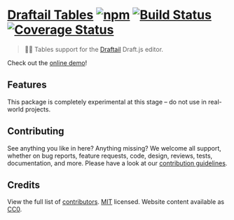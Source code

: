 # [Draftail Tables](https://thibaudcolas.github.io/draftail-tables/) [![npm](https://img.shields.io/npm/v/draftail-tables.svg)](https://www.npmjs.com/package/draftail-tables) [![Build Status](https://travis-ci.com/thibaudcolas/draftail-tables.svg?branch=master)](https://travis-ci.com/thibaudcolas/draftail-tables) [![Coverage Status](https://coveralls.io/repos/github/thibaudcolas/draftail-tables/badge.svg)](https://coveralls.io/github/thibaudcolas/draftail-tables)

> 📝🧾 Tables support for the [Draftail](https://www.draftail.org/) Draft.js editor.

Check out the [online demo](https://thibaudcolas.github.io/draftail-tables)!

## Features

This package is completely experimental at this stage – do not use in real-world projects.

## Contributing

See anything you like in here? Anything missing? We welcome all support, whether on bug reports, feature requests, code, design, reviews, tests, documentation, and more. Please have a look at our [contribution guidelines](.github/CONTRIBUTING.md).

## Credits

View the full list of [contributors](https://github.com/thibaudcolas/draftail-tables/graphs/contributors). [MIT](LICENSE) licensed. Website content available as [CC0](https://creativecommons.org/publicdomain/zero/1.0/).
